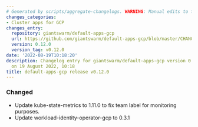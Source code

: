 ```yaml
---
# Generated by scripts/aggregate-changelogs. WARNING: Manual edits to this files will be overwritten.
changes_categories:
- Cluster apps for GCP
changes_entry:
  repository: giantswarm/default-apps-gcp
  url: https://github.com/giantswarm/default-apps-gcp/blob/master/CHANGELOG.md#0120---2022-08-19
  version: 0.12.0
  version_tag: v0.12.0
date: '2022-08-19T10:18:20'
description: Changelog entry for giantswarm/default-apps-gcp version 0.12.0, published
  on 19 August 2022, 10:18
title: default-apps-gcp release v0.12.0
---
```


### Changed
- Update kube-state-metrics to 1.11.0 to fix team label for monitoring purposes.
- Update workload-identity-operator-gcp to 0.3.1
